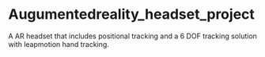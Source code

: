 # Augumentedreality_headset_project
A AR headset that includes positional tracking and a 6 DOF tracking solution with leapmotion hand tracking.
